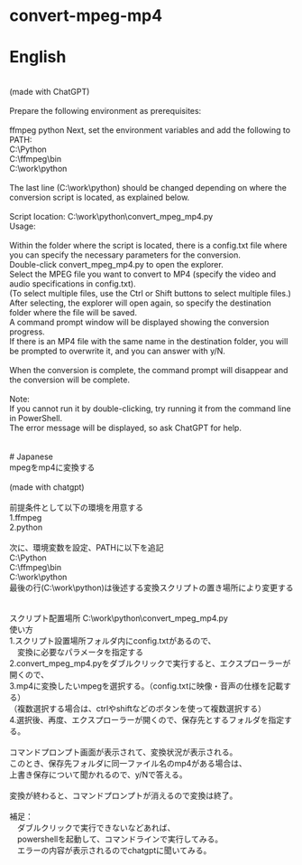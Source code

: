 # convert-mpeg-mp4
# English
<br>
(made with ChatGPT)<br>
<br>
Prepare the following environment as prerequisites:<br>
<br>
ffmpeg
python
Next, set the environment variables and add the following to PATH:<br>
C:\Python<br>
C:\ffmpeg\bin<br>
C:\work\python<br>
<br>
The last line (C:\work\python) should be changed depending on where the conversion script is located, as explained below.<br>
<br>
Script location: C:\work\python\convert_mpeg_mp4.py<br>
Usage:<br>
<br>
Within the folder where the script is located, there is a config.txt file where you can specify the necessary parameters for the conversion.<br>
Double-click convert_mpeg_mp4.py to open the explorer.<br>
Select the MPEG file you want to convert to MP4 (specify the video and audio specifications in config.txt).<br>
(To select multiple files, use the Ctrl or Shift buttons to select multiple files.)<br>
After selecting, the explorer will open again, so specify the destination folder where the file will be saved.<br>
A command prompt window will be displayed showing the conversion progress.<br>
If there is an MP4 file with the same name in the destination folder, you will be prompted to overwrite it, and you can answer with y/N.<br>
<br>
When the conversion is complete, the command prompt will disappear and the conversion will be complete.<br>
<br>
Note:<br>
If you cannot run it by double-clicking, try running it from the command line in PowerShell.<br>
The error message will be displayed, so ask ChatGPT for help.<br>
<br>
<br>
# Japanese<br>
mpegをmp4に変換する<br>
<br>
(made with chatgpt)<br>
<br>
前提条件として以下の環境を用意する<br>
1.ffmpeg<br>
2.python<br>
<br>
次に、環境変数を設定、PATHに以下を追記<br>
C:\Python<br>
C:\ffmpeg\bin<br>
C:\work\python<br>
最後の行(C:\work\python)は後述する変換スクリプトの置き場所により変更する<br>
<br>
<br>
スクリプト配置場所
C:\work\python\convert_mpeg_mp4.py
<br>
使い方<br>
1.スクリプト設置場所フォルダ内にconfig.txtがあるので、<br>
　変換に必要なパラメータを指定する<br>
2.convert_mpeg_mp4.pyをダブルクリックで実行すると、エクスプローラーが開くので、<br>
3.mp4に変換したいmpegを選択する。（config.txtに映像・音声の仕様を記載する）<br>
 （複数選択する場合は、ctrlやshiftなどのボタンを使って複数選択する）<br>
4.選択後、再度、エクスプローラーが開くので、保存先とするフォルダを指定する。<br>
<br>
コマンドプロンプト画面が表示されて、変換状況が表示される。<br>
このとき、保存先フォルダに同一ファイル名のmp4がある場合は、<br>
上書き保存について聞かれるので、y/Nで答える。<br>
<br>
変換が終わると、コマンドプロンプトが消えるので変換は終了。<br>
<br>
補足：<br>
　ダブルクリックで実行できないなどあれば、<br>
　powershellを起動して、コマンドラインで実行してみる。<br>
　エラーの内容が表示されるのでchatgptに聞いてみる。<br>

